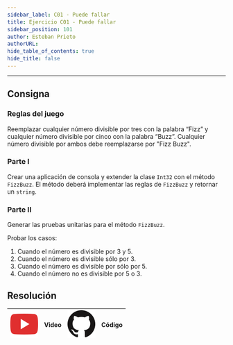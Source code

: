 ```yaml
---
sidebar_label: C01 - Puede fallar
title: Ejercicio C01 - Puede fallar
sidebar_position: 101
author: Esteban Prieto
authorURL: 
hide_table_of_contents: true
hide_title: false
---
```

---
## Consigna
### Reglas del juego
Reemplazar cualquier número divisible por tres con la palabra “Fizz” y cualquier número divisible por cinco con la palabra “Buzz”. Cualquier número divisible por ambos debe reemplazarse por "Fizz Buzz".

### Parte I
Crear una aplicación de consola y extender la clase `Int32` con el método `FizzBuzz`. El método deberá implementar las reglas de `FizzBuzz` y retornar un `string`. 

### Parte II
Generar las pruebas unitarias para el método `FizzBuzz`.

Probar los casos:
1. Cuando el número es divisible por 3 y 5.
2. Cuando el número es divisible sólo por 3.
3. Cuando el número es divisible por sólo por 5.
4. Cuando el número no es divisible por 5 o 3.

## Resolución
| ![img](/base/youtube.svg) | Video | ![img](/base/github.svg) | Código |
| :-----------------------: | :---: | :----------------------: | :----: |